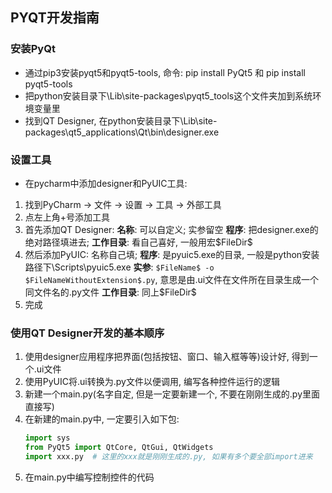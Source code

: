##  PYQT开发指南
### 安装PyQt
+ 通过pip3安装pyqt5和pyqt5-tools, 命令: pip install PyQt5 和 pip install pyqt5-tools
+ 把python安装目录下\Lib\site-packages\pyqt5_tools这个文件夹加到系统环境变量里
+ 找到QT Designer, 在python安装目录下\Lib\site-packages\qt5_applications\Qt\bin\designer.exe

### 设置工具
+ 在pycharm中添加designer和PyUIC工具: 
1. 找到PyCharm -> 文件 -> 设置 -> 工具 -> 外部工具
2. 点左上角+号添加工具
3. 首先添加QT Designer: 
   **名称**: 可以自定义;
   实参留空
   **程序**: 把designer.exe的绝对路径填进去;
   **工作目录**: 看自己喜好, 一般用宏\$FileDir\$
4. 然后添加PyUIC:
   名称自己填;
   **程序**: 是pyuic5.exe的目录, 一般是python安装路径下\Scripts\pyuic5.exe
   **实参**: `$FileName$ -o $FileNameWithoutExtension$.py`, 意思是由.ui文件在文件所在目录生成一个同文件名的.py文件
   **工作目录**: 同上\$FileDir\$
5. 完成

### 使用QT Designer开发的基本顺序
1. 使用designer应用程序把界面(包括按钮、窗口、输入框等等)设计好, 得到一个.ui文件
2. 使用PyUIC将.ui转换为.py文件以便调用, 编写各种控件运行的逻辑
3. 新建一个main.py(名字自定, 但是一定要新建一个, 不要在刚刚生成的.py里面直接写)
4. 在新建的main.py中, 一定要引入如下包:
   ```python
   import sys
   from PyQt5 import QtCore, QtGui, QtWidgets
   import xxx.py  # 这里的xxx就是刚刚生成的.py, 如果有多个要全部import进来
   ```
5. 在main.py中编写控制控件的代码

### 